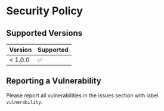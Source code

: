 # Security Policy
## Supported Versions
| Version | Supported          |
| ------- | ------------------ |
| < 1.0.0 | :white_check_mark: |

## Reporting a Vulnerability
Please report all vulnerabilities in the issues section with label `vulnerability`.
